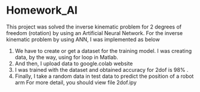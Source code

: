 # Homework_AI
This project was solved the inverse kinematic problem for 2 degrees of freedom (rotation) by using an Artificial Neural Network. 
For the inverse kinematic problem by using ANN, I was implemented as below
1. We have to create or get a dataset for the training model. I was creating data, by the way, using for loop in Matlab.
2. And then, I upload data to google.colab website
3. I was trained with the dataset and obtained accuracy for 2dof is 98% .
4. Finally, I take a random data in test data to predict the position of a robot arm
For more detail, you should view file 2dof.ipy
